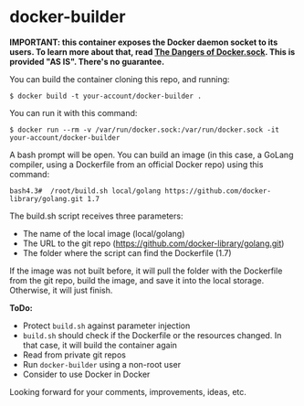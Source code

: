 # docker-builder

**IMPORTANT: this container exposes the Docker daemon socket to its users. To learn more about that, read [The Dangers of Docker.sock](https://raesene.github.io/blog/2016/03/06/The-Dangers-Of-Docker.sock/). This is provided "AS IS". There's no guarantee.**

You can build the container cloning this repo, and running:

    $ docker build -t your-account/docker-builder .

You can run it with this command:

    $ docker run --rm -v /var/run/docker.sock:/var/run/docker.sock -it your-account/docker-builder

A bash prompt will be open. You can build an image (in this case, a GoLang compiler, using a Dockerfile from an official Docker repo) using this command:

    bash4.3#  /root/build.sh local/golang https://github.com/docker-library/golang.git 1.7

The build.sh script receives three parameters:
- The name of the local image (local/golang)
- The URL to the git repo (https://github.com/docker-library/golang.git)
- The folder where the script can find the Dockerfile (1.7)

If the image was not built before, it will pull the folder with the Dockerfile from the git repo, build the image, and save it into the local storage. Otherwise, it will just finish.

**ToDo:**
- Protect `build.sh` against parameter injection 
- `build.sh` should check if the Dockerfile or the resources changed. In that case, it will build the container again
- Read from private git repos
- Run `docker-builder` using a non-root user
- Consider to use Docker in Docker


Looking forward for your comments, improvements, ideas, etc.
